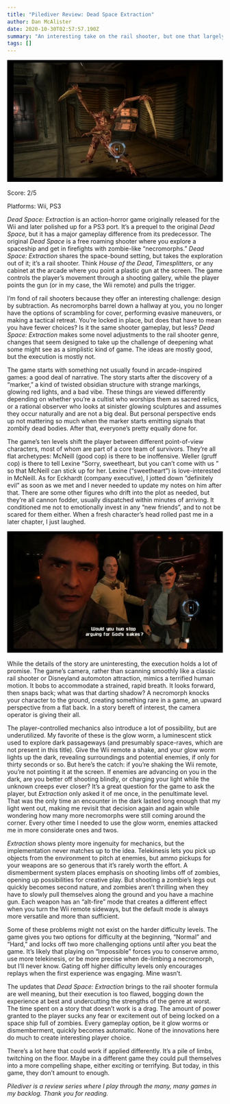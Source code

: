 ```yaml
---
title: "Pilediver Review: Dead Space Extraction"
author: Dan McAlister
date: 2020-10-30T02:57:57.190Z
summary: "An interesting take on the rail shooter, but one that largely doesn’t work. "
tags: []
---
```

![A necromorph facing down the player.](/static/img/f5c66881-d177-4ef8-affe-3986883a57f0.jpeg)


Score: 2/5


Platforms: Wii, PS3

*Dead Space: Extraction* is an action-horror game originally released for the Wii and later polished up for a PS3 port. It’s a prequel to the original *Dead Space,* but it has a major gameplay difference from its predecessor. The original *Dead Space* is a free roaming shooter where  you explore a spaceship and get in firefights with zombie-like “necromorphs.” *Dead Space: Extraction* shares the space-bound setting, but takes the exploration out of it; it’s a rail shooter. Think *House of the Dead*, *Timesplitters*, or any cabinet at the arcade where you point a plastic gun at the screen. The game controls the player’s movement through a shooting gallery, while the player points the gun (or in my case, the Wii remote) and pulls the trigger.

I’m fond of rail shooters because they offer an interesting challenge: design by subtraction. As necromorphs barrel down a hallway at you, you no longer have the options of scrambling for cover, performing evasive maneuvers, or making a tactical retreat. You’re locked in place, but does that have to mean you have fewer choices? Is it the same shooter gameplay, but less? *Dead Space: Extraction* makes some novel adjustments to the rail shooter genre,  changes that seem designed to take up the challenge of deepening what some might see as a simplistic kind of game. The ideas are mostly good, but the execution is mostly not. 

The game starts with something not usually found in arcade-inspired games: a good deal of narrative. The story starts after the discovery of a “marker,” a kind of twisted obsidian structure with strange markings, glowing red lights, and a bad vibe. These things are viewed differently depending on whether you’re a cultist who worships them as sacred relics, or a rational observer who looks at sinister glowing sculptures and assumes they occur naturally and are not a big deal. But personal perspective ends up not mattering so much when the marker starts emitting signals that zombify dead bodies. After that, everyone’s pretty equally done for. 

The game’s ten levels shift the player between different point-of-view characters, most of whom are part of a core team of survivors. They’re all flat archetypes: McNeill (good cop) is there to be inoffensive. Weller (gruff cop) is there to tell Lexine “Sorry, sweetheart, but you can’t come with us ” so that McNeill can stick up for her. Lexine (“sweetheart”) is love-interested in McNeill. As for Eckhardt (company executive), I jotted down “definitely evil” as soon as we met and I never needed to update my notes on him after that. There are some other figures who drift into the plot as needed, but they’re all cannon fodder, usually dispatched within minutes of arriving. It conditioned me not to emotionally invest in any “new friends”, and to not be scared for them either.  When a fresh character’s head rolled past me in a later chapter, I just laughed.  

![Lexine telling the other characters “Would you two stop arguing for God’s sakes?”](/static/img/7d537d74-310d-477d-90b2-a095701f4092.jpeg "They’re not a fun group.")

While the details of the story are uninteresting, the execution holds a lot of promise. The game’s camera, rather than scanning smoothly like a classic rail shooter or Disneyland automoton attraction, mimics a terrified human motion. It bobs to accommodate a strained, rapid breath. It looks forward, then snaps back; what was that darting shadow? A necromorph knocks your character to the ground, creating something rare in a game, an upward perspective from a flat back. In a story bereft of interest, the camera operator is giving their all. 

The player-controlled mechanics also introduce a lot of possibility, but are underutilized. My favorite of these is the glow worm, a luminescent stick used to explore dark passageways (and presumably space-raves, which are not present in this title). Give the Wii remote a shake, and your glow worm lights up the dark, revealing surroundings and potential enemies, if only for thirty seconds or so. But here’s the catch: if you’re shaking the Wii remote, you’re not pointing it at the screen. If enemies are advancing on you in the dark, are you better off shooting blindly, or charging your light while the unknown creeps ever closer? It’s a great question for the game to ask the player, but *Extraction* only asked it of me once, in the penultimate level. That was the only time an encounter in the dark lasted long enough that my light went out, making me revisit that decision again and again while wondering how many more necromorphs were still coming around the corner. Every other time I needed to use the glow worm, enemies attacked me in more considerate ones and twos. 

*Extraction* shows plenty more ingenuity for mechanics, but the implementation never matches up to the idea. Telekinesis lets you pick up objects from the environment to pitch at enemies, but ammo pickups for your weapons are so generous that it’s rarely worth the effort. A dismemberment system places emphasis on shooting limbs off of zombies, opening up possibilities for creative play. But shooting a zombie’s legs out quickly becomes second nature, and zombies aren’t thrilling when they have to slowly pull themselves along the ground and you have a machine gun. Each weapon has an “alt-fire” mode that creates a different effect when you turn the Wii remote sideways, but the default mode is always more versatile and more than sufficient. 

Some of these problems might not exist on the harder difficulty levels. The game gives you two options for difficulty at the beginning, “Normal” and “Hard,” and locks off two more challenging options until after you beat the game. It’s likely that playing on “Impossible” forces you to conserve ammo, use more telekinesis, or be more precise when de-limbing a necromorph, but I’ll never know. Gating off higher difficulty levels only encourages replays when the first experience was engaging. Mine wasn’t.

The updates that *Dead Space: Extraction* brings to the rail shooter formula are well meaning, but their execution is too flawed, bogging down the experience at best and undercutting the strengths of the genre at worst. The time spent on a story that doesn’t work is a drag. The amount of power granted to the player sucks any fear or excitement out of being locked on a space ship full of zombies. Every gameplay option, be it glow worms or dismemberment, quickly becomes automatic. None of the innovations here do much to create interesting player choice. 

There’s a lot here that could work if applied differently. It’s a pile of limbs, twitching on the floor. Maybe in a different game they could pull themselves into a more compelling shape, either exciting or terrifying. But today, in this game, they don’t amount to enough.

*Pilediver is a review series where I play through the many, many games in my backlog. Thank you for reading.*